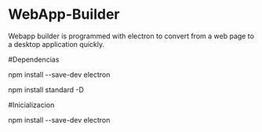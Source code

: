 # WebApp-Builder
Webapp builder is programmed with electron to convert from a web page to a desktop application quickly.

#Dependencias

npm install --save-dev electron

npm install standard -D

#Inicializacion

npm install --save-dev electron


